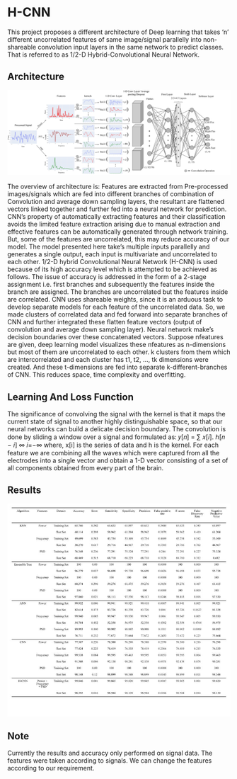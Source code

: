 # H-CNN
This project proposes a different architecture of Deep learning that takes ‘n’ different uncorrelated features of same image/signal parallelly into non-shareable convolution input layers in the same network to predict classes. That is referred to as 1/2-D Hybrid-Convolutional Neural Network.

## Architecture

![](/media/architectureofhcnn.png)

The overview of architecture is: Features are extracted from Pre-processed images/signals which are fed into different branches of combination of Convolution and average down sampling layers, the resultant are flattened vectors linked together and further fed into a neural network for prediction. CNN’s property of automatically extracting features and their classification avoids the limited feature extraction arising due to manual extraction and effective features can be automatically generated through network training. But, some of the features are uncorrelated, this may reduce accuracy of our model. The model presented here take’s multiple inputs parallelly and generates a single output, each input is multivariate and uncorrelated to each other. 1/2-D hybrid Convolutional Neural Network (H-CNN) is used because of its high accuracy level which is attempted to be achieved as follows. The issue of accuracy is addressed in the form of a 2-stage assignment i.e. first branches and subsequently the features inside the branch are assigned. The branches are uncorrelated but the features inside are correlated. CNN uses shareable weights, since it is an arduous task to develop separate models for each feature of the uncorrelated data. So, we made clusters of correlated data and fed forward into separate branches of CNN and further integrated these flatten feature vectors (output of convolution and average down sampling layer). Neural network make’s decision boundaries over these concatenated vectors. Suppose nfeatures are given, deep learning model visualizes these nfeatures as n-dimensions but most of them are uncorrelated to each other. k clusters from them which are intercorrelated and each cluster has t1, t2, …, tk dimensions were created. And these t-dimensions are fed into separate k-different-branches of CNN. This reduces space, time complexity and overfitting.

## Learning And Loss Function
The significance of convolving the signal with the kernel is that it maps the current state of signal to another highly distinguishable space, so that our neural networks can build a delicate decision boundary. The convolution is done by sliding a window over a signal and formulated as: 
𝑦[𝑛] = ∑ 𝑥[𝑖]. ℎ[𝑛 − 𝑖] ∞ 𝑖=−∞ where, x[i] is the series of data and h is the kernel. For each feature we are combining all the waves which were captured from all the electrodes into a single vector and obtain a 1-D vector consisting of a set of all components obtained from every part of the brain.

## Results

![](/media/updatedtable.jpg)

## Note
Currently the results and accuracy only performed on signal data. The features were taken according to signals. We can change the features according to our requirement.